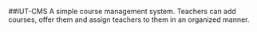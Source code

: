 ##IUT-CMS
A simple course management system. Teachers can add courses, offer them and assign teachers to them in an organized manner.

